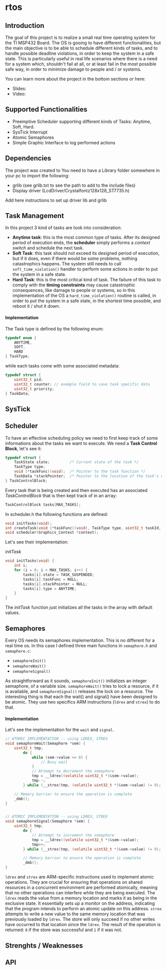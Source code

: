 # rtos
## Introduction
The goal of this project is to realize a small real time operating system for the TI MSP432 Board. The OS is gooing to have different functionalities, but the main objective is to be able to schedule different kinds of tasks, and to handle possible deadline violations, in order to keep the system in a safe state.
This is particularly useful in real life scenarios where there is a need for a system which, shouldn't fail at all, or at least fail in the most possible safe way, in order to minimize damage to people and / or systems.

You can learn more about the project in the bottom sections or here:
- Slides:
- Video:

## Supported Functionalities
- Preemptive Scheduler supporting different kinds of Tasks: Anytime, Soft, Hard.
- SysTick Interrupt
- Atomic Semaphores
- Simple Graphic Interface to log performed actions

## Dependencies
The project was created to 
You need to have a Library folder somewhere in your pc to import the following:
- grlib (see grlib.txt to see the path to add to the include files)
- Display driver (LcdDriver/Crystalfontz128x128_ST7735.h)

Add here instructions to set up driver lib and grlib 

## Task Management
In this project 3 kind of tasks are took into consideration:
- **Anytime task**: this is the most common type of tasks. After its designed period of execution ends, the **scheduler** simply performs a _context switch_ and schedule the next task.
- **Soft Task**: this task should not exceed its designed period of execution, but if it does, even if there would be some problems, nothing catastrophics happens. The system still needs to call ```soft_time_violation()``` handler to perform some actions in order to put the system in a safe state.
- **Hard Task**: this is the most critical kind of task. The failure of this task to comply with the **timing constraints** may cause catastrophic consequences, like damage to people or systems, so in this implementation of the OS a ```hard_time_violation()``` routine is called, in order to put the system in a safe state, in the shortest time possible, and reboot it / shut it down.

#### Implementation
The Task type is defined by the following enum:

```c
typedef enum {
    ANYTIME,
    SOFT,
    HARD
} TaskType;
```
while each tasks come with some associated metadata:
```c
typedef struct {
    uint32_t pid;
    uint32_t counter; // example field to save task specific data
    uint32_t priority;
} TaskData;
```
## SysTick
## Scheduler
To have an effective scheduling policy we need to first keep track of some informations about the tasks we want to execute. We need a **Task Control Block**, let's see it:

```C
typedef struct {
    TaskState state;         /* Current state of the task */
    TaskType type;
    void (*taskFunc)(void);  /* Pointer to the task function */
    TaskData *stackPointer;  /* Pointer to the location of the task's data in the stack */
} TaskControlBlock;
```

Every task that is being created and then executed has an associated _TaskControlBlock_ that is then kept track of in an array:
```C
TaskControlBlock tasks[MAX_TASKS];
```

In scheduler.h the following functions are defined:
```C
void initTasks(void);
int createTask(void (*taskFunc)(void), TaskType type, uint32_t taskId, uint32_t pid, uint32_t priority);
void scheduler(Graphics_Context *context);
```

Let's see their implementation:

_initTask_
```C
void initTasks(void) {
    int i;
    for (i = 0; i < MAX_TASKS; i++) {
        tasks[i].state = TASK_SUSPENDED;
        tasks[i].taskFunc = NULL;
        tasks[i].stackPointer = NULL;
        tasks[i].type = ANYTIME;
    }
}
```

The _initTask_ function just initializes all the tasks in the array with default values.




## Semaphores
Every OS needs its semaphores implementation. This is no different for a real time os. In this case I defined three main functions in ```semaphore.h``` and ```semaphore.c```:
- ``` semaphoreInit() ```
- ``` semaphoreWait() ```
- ``` semaphoreSignal() ```

As straightforward as it sounds, ```semaphoreInit()``` initializes an integer semaphore, of a variable size. ```semaphoreWait()``` tries to lock a resource, if it is available, and ```semaphoreSignal()``` releases the lock on a resource.
The interesting thing is that each the wait() and signal() have been designed to be atomic. They use two specifics ARM instructions (```ldrex``` and ```strex```) to do that.

#### Implementation

Let's see the implementation for the ```wait``` and ```signal```.

```C
// ATOMIC IMPLEMENTATION -- using LDREX, STREX
void semaphoreWait(Semaphore *sem) {
    uint32_t tmp;
        do {
            while (sem->value <= 0) {
                // Busy wait
            }
            // Attempt to decrement the semaphore
            tmp = __ldrex((volatile uint32_t *)&sem->value);
            tmp--;
        } while (__strex(tmp, (volatile uint32_t *)&sem->value) != 0);

    // Memory barrier to ensure the operation is complete
    _dmb();
}


// ATOMIC IMPLEMENTATION -- using LDREX, STREX
void semaphoreSignal(Semaphore *sem) {
    uint32_t tmp;
        do {
            // Attempt to increment the semaphore
            tmp = __ldrex((volatile uint32_t *)&sem->value);
            tmp++;
        } while (__strex(tmp, (volatile uint32_t *)&sem->value) != 0);

        // Memory barrier to ensure the operation is complete
        _dmb();
}
```

```ldrex``` and ```strex``` are ARM-specific instructions used to implement atomic operations. They are crucial for ensuring that operations on shared resources in a concurrent environment are performed atomically, meaning that no other operations can interfere while they are being executed.
The ```ldrex``` reads the value from a memory location and marks it as being in the exclusive state. It essentially sets up a monitor on the address, indicating that the program intends to perform an atomic update on this address. ```strex``` attempts to write a new value to the same memory location that was previously loaded by ```ldrex```. The store will only succeed if no other writes have occurred to that location since the ```ldrex```. The result of the operation is returned: ```0``` if the store was successful and ```1``` if it was not.

## Strenghts / Weaknesses

## API

